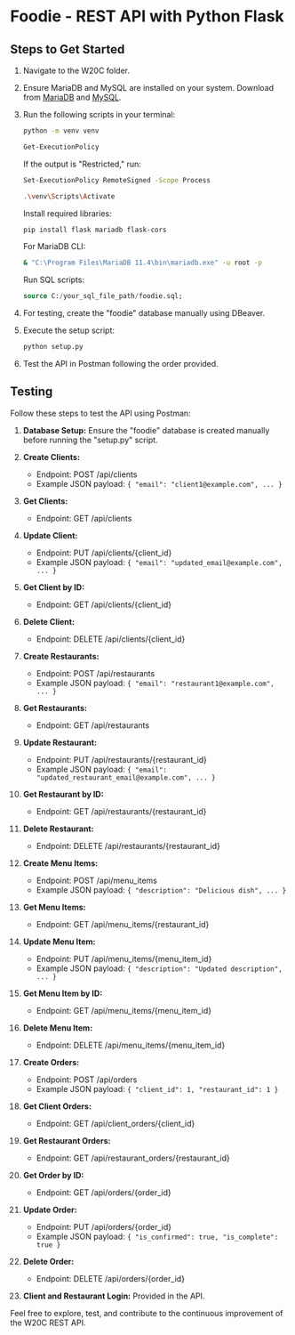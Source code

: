 # Foodie - REST API with Python Flask

## Steps to Get Started

1. Navigate to the W20C folder.
2. Ensure MariaDB and MySQL are installed on your system. Download from [MariaDB](https://mariadb.org/download/) and [MySQL](https://dev.mysql.com/downloads/).
3. Run the following scripts in your terminal:

    ```bash
    python -m venv venv
    ```

    ```bash
    Get-ExecutionPolicy
    ```

    If the output is "Restricted," run:

    ```bash
    Set-ExecutionPolicy RemoteSigned -Scope Process
    ```

    ```bash
    .\venv\Scripts\Activate
    ```

    Install required libraries:

    ```bash
    pip install flask mariadb flask-cors
    ```

    For MariaDB CLI:

    ```bash
    & "C:\Program Files\MariaDB 11.4\bin\mariadb.exe" -u root -p
    ```

    Run SQL scripts:

    ```sql
    source C:/your_sql_file_path/foodie.sql;
    ```

4. For testing, create the "foodie" database manually using DBeaver.
5. Execute the setup script:

    ```bash
    python setup.py
    ```

6. Test the API in Postman following the order provided.

## Testing

Follow these steps to test the API using Postman:

1. **Database Setup:** Ensure the "foodie" database is created manually before running the "setup.py" script.

2. **Create Clients:**
   - Endpoint: POST /api/clients
   - Example JSON payload: `{ "email": "client1@example.com", ... }`

3. **Get Clients:**
   - Endpoint: GET /api/clients

4. **Update Client:**
   - Endpoint: PUT /api/clients/{client_id}
   - Example JSON payload: `{ "email": "updated_email@example.com", ... }`

5. **Get Client by ID:**
   - Endpoint: GET /api/clients/{client_id}

6. **Delete Client:**
   - Endpoint: DELETE /api/clients/{client_id}

7. **Create Restaurants:**
   - Endpoint: POST /api/restaurants
   - Example JSON payload: `{ "email": "restaurant1@example.com", ... }`

8. **Get Restaurants:**
   - Endpoint: GET /api/restaurants

9. **Update Restaurant:**
   - Endpoint: PUT /api/restaurants/{restaurant_id}
   - Example JSON payload: `{ "email": "updated_restaurant_email@example.com", ... }`

10. **Get Restaurant by ID:**
    - Endpoint: GET /api/restaurants/{restaurant_id}

11. **Delete Restaurant:**
    - Endpoint: DELETE /api/restaurants/{restaurant_id}

12. **Create Menu Items:**
    - Endpoint: POST /api/menu_items
    - Example JSON payload: `{ "description": "Delicious dish", ... }`

13. **Get Menu Items:**
    - Endpoint: GET /api/menu_items/{restaurant_id}

14. **Update Menu Item:**
    - Endpoint: PUT /api/menu_items/{menu_item_id}
    - Example JSON payload: `{ "description": "Updated description", ... }`

15. **Get Menu Item by ID:**
    - Endpoint: GET /api/menu_items/{menu_item_id}

16. **Delete Menu Item:**
    - Endpoint: DELETE /api/menu_items/{menu_item_id}

17. **Create Orders:**
    - Endpoint: POST /api/orders
    - Example JSON payload: `{ "client_id": 1, "restaurant_id": 1 }`

18. **Get Client Orders:**
    - Endpoint: GET /api/client_orders/{client_id}

19. **Get Restaurant Orders:**
    - Endpoint: GET /api/restaurant_orders/{restaurant_id}

20. **Get Order by ID:**
    - Endpoint: GET /api/orders/{order_id}

21. **Update Order:**
    - Endpoint: PUT /api/orders/{order_id}
    - Example JSON payload: `{ "is_confirmed": true, "is_complete": true }`

22. **Delete Order:**
    - Endpoint: DELETE /api/orders/{order_id}

23. **Client and Restaurant Login:** Provided in the API.

Feel free to explore, test, and contribute to the continuous improvement of the W20C REST API.
